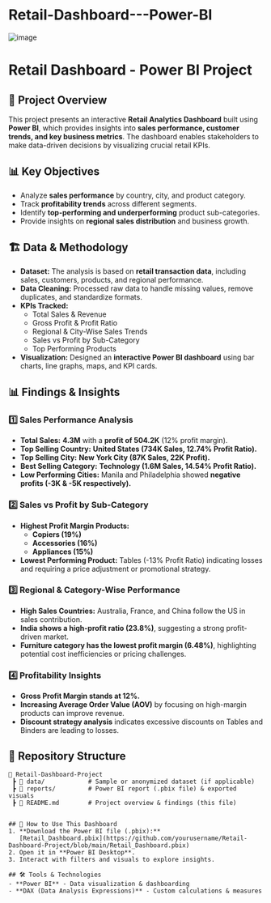 # Retail-Dashboard---Power-BI

![image](https://github.com/user-attachments/assets/df5e674b-ee5d-4a3e-9de5-4e53da9baadb)

# Retail Dashboard - Power BI Project

## 📌 Project Overview
This project presents an interactive **Retail Analytics Dashboard** built using **Power BI**, which provides insights into **sales performance, customer trends, and key business metrics**. The dashboard enables stakeholders to make data-driven decisions by visualizing crucial retail KPIs.

## 📊 Key Objectives
- Analyze **sales performance** by country, city, and product category.
- Track **profitability trends** across different segments.
- Identify **top-performing and underperforming** product sub-categories.
- Provide insights on **regional sales distribution** and business growth.

## 🏗️ Data & Methodology
- **Dataset:** The analysis is based on **retail transaction data**, including sales, customers, products, and regional performance.
- **Data Cleaning:** Processed raw data to handle missing values, remove duplicates, and standardize formats.
- **KPIs Tracked:**
  - Total Sales & Revenue
  - Gross Profit & Profit Ratio
  - Regional & City-Wise Sales Trends
  - Sales vs Profit by Sub-Category
  - Top Performing Products
- **Visualization:** Designed an **interactive Power BI dashboard** using bar charts, line graphs, maps, and KPI cards.

## 📊 Findings & Insights
### 1️⃣ **Sales Performance Analysis**
- **Total Sales:** **4.3M** with a **profit of 504.2K** (12% profit margin).
- **Top Selling Country:** **United States (734K Sales, 12.74% Profit Ratio).**
- **Top Selling City:** **New York City (87K Sales, 22K Profit).**
- **Best Selling Category:** **Technology (1.6M Sales, 14.54% Profit Ratio).**
- **Low Performing Cities:** Manila and Philadelphia showed **negative profits (-3K & -5K respectively).**

### 2️⃣ **Sales vs Profit by Sub-Category**
- **Highest Profit Margin Products:**
  - **Copiers (19%)**
  - **Accessories (16%)**
  - **Appliances (15%)**
- **Lowest Performing Product:** Tables (-13% Profit Ratio) indicating losses and requiring a price adjustment or promotional strategy.

### 3️⃣ **Regional & Category-Wise Performance**
- **High Sales Countries:** Australia, France, and China follow the US in sales contribution.
- **India shows a high-profit ratio (23.8%)**, suggesting a strong profit-driven market.
- **Furniture category has the lowest profit margin (6.48%)**, highlighting potential cost inefficiencies or pricing challenges.

### 4️⃣ **Profitability Insights**
- **Gross Profit Margin stands at 12%.**
- **Increasing Average Order Value (AOV)** by focusing on high-margin products can improve revenue.
- **Discount strategy analysis** indicates excessive discounts on Tables and Binders are leading to losses.

## 📂 Repository Structure
```plaintext
📂 Retail-Dashboard-Project
 ┣ 📂 data/            # Sample or anonymized dataset (if applicable)
 ┣ 📂 reports/         # Power BI report (.pbix file) & exported visuals
 ┣ 📜 README.md        # Project overview & findings (this file)


## 🚀 How to Use This Dashboard
1. **Download the Power BI file (.pbix):**  
   [Retail_Dashboard.pbix](https://github.com/yourusername/Retail-Dashboard-Project/blob/main/Retail_Dashboard.pbix)
2. Open it in **Power BI Desktop**.
3. Interact with filters and visuals to explore insights.

## 🛠️ Tools & Technologies
- **Power BI** - Data visualization & dashboarding
- **DAX (Data Analysis Expressions)** - Custom calculations & measures



